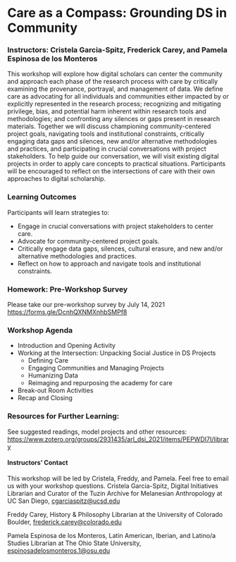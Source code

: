 # Care as a Compass: Grounding DS in Community
### Instructors: Cristela Garcia-Spitz, Frederick Carey, and Pamela Espinosa de los Monteros

This workshop will explore how digital scholars can center the community and approach each phase of the research process with care by critically examining the provenance, portrayal, and management of data. We define care as advocating for all individuals and communities either impacted by or explicitly represented in the research process; recognizing and mitigating privilege, bias, and potential harm inherent within research tools and methodologies; and confronting any silences or gaps present in research materials. Together we will discuss championing community-centered project goals, navigating tools and institutional constraints, critically engaging data gaps and silences, new and/or alternative methodologies and practices, and participating in crucial conversations with project stakeholders. To help guide our conversation, we will visit existing digital projects in order to apply care concepts to practical situations. Participants will be encouraged to reflect on the intersections of care with their own approaches to digital scholarship.

### Learning Outcomes
Participants will learn strategies to:
* Engage in crucial conversations with project stakeholders to center care.
* Advocate for community-centered project goals.
* Critically engage data gaps, silences, cultural erasure, and new and/or alternative methodologies and practices.
* Reflect on how to approach and navigate tools and institutional constraints.

### Homework: Pre-Workshop Survey 
Please take our pre-workshop survey by July 14, 2021
https://forms.gle/DcnhQXNMXnhbSMPf8

### Workshop Agenda
* Introduction and Opening Activity 
* Working at the Intersection: Unpacking Social Justice in DS Projects 
  * Defining Care 
  * Engaging Communities and Managing Projects
  * Humanizing Data 
  * Reimaging and repurposing the academy for care 
* Break-out Room Activities
* Recap and Closing

### Resources for Further Learning:
See suggested readings, model projects and other resources:
https://www.zotero.org/groups/2931435/arl_dsi_2021/items/PEPWDI7I/library


#### Instructors’ Contact
This workshop will be led by Cristela, Freddy, and Pamela. Feel free to email us with your workshop questions.
Cristela Garcia-Spitz, Digital Initiatives Librarian and Curator of the Tuzin Archive for Melanesian Anthropology at UC San Diego, cgarciaspitz@ucsd.edu

Freddy Carey, History & Philosophy Librarian at the University of Colorado Boulder, frederick.carey@colorado.edu

Pamela Espinosa de los Monteros, Latin American, Iberian, and Latino/a Studies Librarian at The Ohio State University,  espinosadelosmonteros.1@osu.edu
